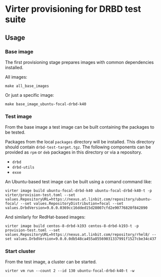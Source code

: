 # Virter provisioning for DRBD test suite

## Usage

### Base image

The first provisioning stage prepares images with common dependencies
installed.

All images:
```
make all_base_images
```

Or just a specific image:
```
make base_image_ubuntu-focal-drbd-k40
```

### Test image

From the base image a test image can be built containing the packages to be tested.

Packages from the local `packages` directory will be installed. This directory
should contain `drbd-test-target.tgz`. The following components can be provided
as `rpm` or `deb` packages in this directory or via a repository.
* `drbd`
* `drbd-utils`
* `exxe`

An Ubuntu-based test image can be built using a comand command like:

```
virter image build ubuntu-focal-drbd-k40 ubuntu-focal-drbd-k40-t -p virter/provision-test.toml --set values.RepositoryURL=https://nexus.at.linbit.com/repository/ubuntu-focal/ --set values.RepositoryDistribution=focal --set values.DrbdVersion=9.0.0.0369cc16dded15d28007cfd2e90776820f842890
```

And similarly for RedHat-based images:

```
virter image build centos-8-drbd-k193 centos-8-drbd-k193-t -p provision-test.toml --set values.RepositoryURL=https://nexus.at.linbit.com/repository/rhel8/ --set values.DrbdVersion=9.0.0.0db548ca455a85569031337991f1527cbe34c437
```

### Start cluster

From the test image, a cluster can be started.

```
virter vm run --count 2 --id 130 ubuntu-focal-drbd-k40-t -w
```
